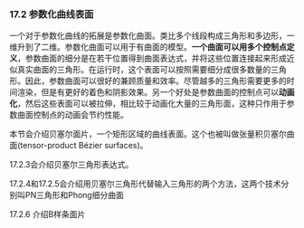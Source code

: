 ### 17.2 参数化曲线表面

一个对于参数化曲线的拓展是参数化曲面。类比多个线段构成三角形和多边形，一维升到了二维。参数化曲面可以用于有曲面的模型。**一个曲面可以用多个控制点定义**，参数曲面的细分是在若干位置得到曲面表达式，并将这些位置连接起来形成近似真实曲面的三角形。在运行时，这个表面可以按照需要细分成很多数量的三角形。因此，参数曲面可以很好的兼顾质量和效率。尽管越多的三角形需要更多的时间渲染，但是有更好的着色和阴影效果。另一个好处是参数曲面的控制点可以**动画化**，然后这些表面可以被拉伸，相比较于动画化大量的三角形面，这种只作用于参数曲面控制点的动画会节约性能。

本节会介绍贝塞尔面片，一个矩形区域的曲线表面。这个也被叫做张量积贝塞尔曲面(tensor-product Bézier surfaces)。

17.2.3会介绍贝塞尔三角形表达式。

17.2.4和17.2.5会介绍用贝塞尔三角形代替输入三角形的两个方法，这两个技术分别叫PN三角形和Phong细分曲面

17.2.6 介绍B样条面片















